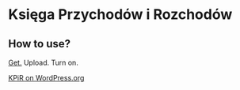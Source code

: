 # Księga Przychodów i Rozchodów

## How to use?

[Get.](https://github.com/iworks/kpir/releases) Upload. Turn on.

[KPiR on WordPress.org](https://pl.wordpress.org/plugins/kpir/)


